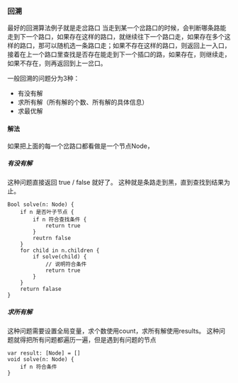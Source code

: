 ###  回溯

最好的回溯算法例子就是走岔路口
当走到某一个岔路口的时候，会判断哪条路能走到下一个路口，如果存在这样的路口，就继续往下一个路口走，如果存在多个这样的路口，那可以随机选一条路口走；如果不存在这样的路口，则返回上一入口，接着在上一个路口里查找是否存在能走到下一个插口的路，如果存在，则继续走，如果不存在，则再返回到上一岔口。

一般回溯的问题分为3种：
* 有没有解
* 求所有解（所有解的个数、所有解的具体信息）
* 求最优解

#### 解法
如果把上面的每一个岔路口都看做是一个节点Node，
##### 有没有解
这种问题直接返回 true / false 就好了。
这种就是条路走到黑，直到查找到结果为止。
```
Bool solve(n: Node) {
    if n 是否叶子节点 {
        if n 符合查找条件 {
            return true
        }
        reutrn false
    }
    for child in n.children {
        if solve(child) {
            // 说明符合条件
            return true
        }
    }
    return falase
}
```

##### 求所有解
这种问题需要设置全局变量，求个数使用count，求所有解使用results。
这种问题就得把所有问题都遍历一遍，但是遇到有问题的节点
```
var result: [Node] = []
void solve(n: Node) {
    if n 符合条件 
}
```



